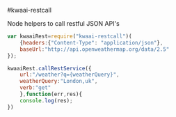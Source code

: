 #kwaai-restcall

Node helpers to call restful JSON API's


```javascript
var kwaaiRest=require("kwaai-restcall")(
    {headers:{"Content-Type": "application/json"},
    baseUrl:"http://api.openweathermap.org/data/2.5"
});

kwaaiRest.callRestService({
    url:"/weather?q={weatherQuery}",
    weatherQuery:"London,uk",
    verb:"get"
    },function(err,res){
    console.log(res);
})

```